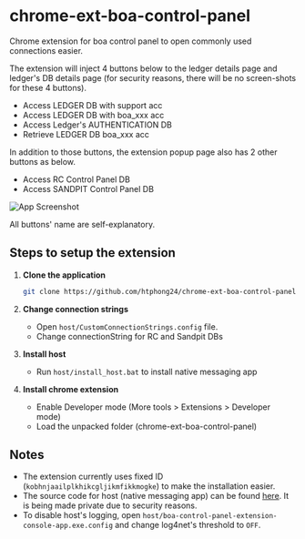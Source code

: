 # chrome-ext-boa-control-panel
Chrome extension for boa control panel to open commonly used connections easier.

The extension will inject 4 buttons below to the ledger details page and ledger's DB details page (for security reasons, there will be no screen-shots for these 4 buttons).

+ Access LEDGER DB with support acc
+ Access LEDGER DB with boa_xxx acc
+ Access Ledger's AUTHENTICATION DB
+ Retrieve LEDGER DB boa_xxx acc

In addition to those buttons, the extension popup page also has 2 other buttons as below.

+ Access RC Control Panel DB
+ Access SANDPIT Control Panel DB

![App Screenshot](screenshot2.png)

All buttons' name are self-explanatory.

## Steps to setup the extension

1. **Clone the application**

    ```bash
    git clone https://github.com/htphong24/chrome-ext-boa-control-panel.git
    ```

2. **Change connection strings**

    + Open `host/CustomConnectionStrings.config` file.
    + Change connectionString for RC and Sandpit DBs

3. **Install host**

    + Run `host/install_host.bat` to install native messaging app

4. **Install chrome extension**

    + Enable Developer mode (More tools > Extensions > Developer mode)
    + Load the unpacked folder (chrome-ext-boa-control-panel)

## Notes

+ The extension currently uses fixed ID (`kobhnjaailplkhikcgljikmfikkmogke`) to make the installation easier.
+ The source code for host (native messaging app) can be found [here](https://github.com/htphong24/boa-control-panel-extension-console-app). It is being made private due to security reasons.
+ To disable host's logging, open `host/boa-control-panel-extension-console-app.exe.config` and change log4net's threshold to `OFF`.
